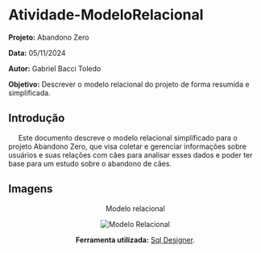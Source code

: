 # Atividade-ModeloRelacional

**Projeto:** Abandono Zero

**Data:** 05/11/2024

**Autor:** Gabriel Bacci Toledo

**Objetivo:** Descrever o modelo relacional do projeto de forma resumida e simplificada.

## Introdução

&nbsp;&nbsp;&nbsp;&nbsp; Este documento descreve o modelo relacional simplificado para o projeto Abandono Zero, que visa coletar e gerenciar informações sobre usuários e suas relações com cães para analisar esses dados e poder ter base para um estudo sobre o abandono de cães.

## Imagens

<div align="center">
 <p>Modelo relacional</p>
<img src="../Assets/modelorelacional.png" alt="Modelo Relacional">
<p><b>Ferramenta utilizada:</b> <a href="https://sql.toad.cz/">Sql Designer</a>.</p>
</div> 
